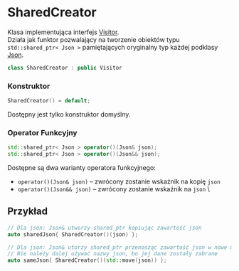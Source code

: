 # SharedCreator

Klasa implementująca interfejs [Visitor](./Visitor.md).  
Działa jak funktor pozwalający na tworzenie obiektów typu `std::shared_ptr< Json >` pamiętających oryginalny typ każdej podklasy [Json](../JsonTypes/Json.md).

```cpp
class SharedCreator : public Visitor
```

### Konstruktor

```cpp
SharedCreator() = default;
```

Dostępny jest tylko konstruktor domyślny.

### Operator Funkcyjny

```cpp
std::shared_ptr< Json > operator()(Json& json);  
std::shared_ptr< Json > operator()(Json&& json);
```

Dostępne są dwa warianty operatora funkcyjnego:

- `operator()(Json& json)` – zwrócony zostanie wskaźnik na kopię `json`
- `operator()(Json&& json)` – zwrócony zostanie wskaźnik na `json`
\
## Przykład

```cpp
// Dla json: Json& utworzy shared_ptr kopiując zawartość json
auto sharedJson{ SharedCreator()(json) };

// Dla json: Json& utorzy shared_ptr przenosząc zawartość json w nowe miejsce
// Nie należy dalej używać nazwy json, bo jej dane zostały zabrane
auto sameJson{ SharedCreator()(std::move(json)) };
```